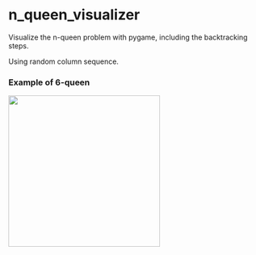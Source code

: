 # n_queen_visualizer

Visualize the n-queen problem with pygame, including the backtracking steps.

Using random column sequence.

### Example of 6-queen

<img src="https://user-images.githubusercontent.com/62132206/120168297-0040cc80-c1ff-11eb-9a7a-de5e1568fc70.gif" width="300">
